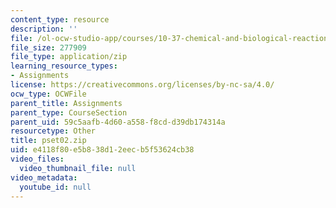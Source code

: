 ```yaml
---
content_type: resource
description: ''
file: /ol-ocw-studio-app/courses/10-37-chemical-and-biological-reaction-engineering-spring-2007/e4118f80e5b838d12eecb5f53624cb38_pset02.zip
file_size: 277909
file_type: application/zip
learning_resource_types:
- Assignments
license: https://creativecommons.org/licenses/by-nc-sa/4.0/
ocw_type: OCWFile
parent_title: Assignments
parent_type: CourseSection
parent_uid: 59c5aafb-4d60-a558-f8cd-d39db174314a
resourcetype: Other
title: pset02.zip
uid: e4118f80-e5b8-38d1-2eec-b5f53624cb38
video_files:
  video_thumbnail_file: null
video_metadata:
  youtube_id: null
---
```

